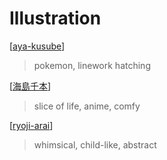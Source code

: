 # Illustration

[[aya-kusube]] 
> pokemon, linework hatching

[[海島千本]]
> slice of life, anime, comfy

[[ryoji-arai]]
> whimsical, child-like, abstract

[//begin]: # "Autogenerated link references for markdown compatibility"
[aya-kusube]: aya-kusube "Aya Kusube"
[海島千本]: 海島千本 "海島千本"
[ryoji-arai]: ryoji-arai "Ryoji Arai"
[//end]: # "Autogenerated link references"